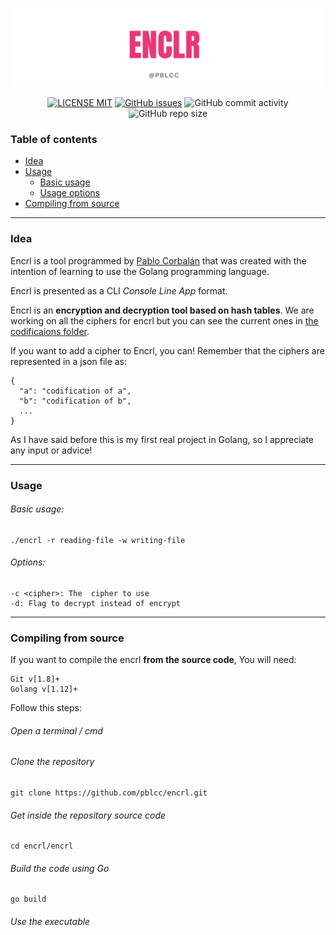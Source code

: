 <p align="center"><img src="img/bg.png"></p>
<p align="center">
  <a href="LICENSE"><img alt="LICENSE MIT" src="https://img.shields.io/bower/l/bootstrap?color=ff69b4&label=LICENSE&style=flat-square"></a>
  <a href="https://github.com/pblcc/encrl/issues"><img alt="GitHub issues" src="https://img.shields.io/github/issues/pblcc/encrl?color=ff69b4&label=ISSUES&style=flat-square"></a>
  <img alt="GitHub commit activity" src="https://img.shields.io/github/commit-activity/m/pblcc/encrl?color=ff69b4&label=COMMITS&style=flat-square">
  <img alt="GitHub repo size" src="https://img.shields.io/github/repo-size/pblcc/encrl?color=ff69b4&label=SIZE&style=flat-square">
</p>

### Table of contents
- [Idea](#idea)
- [Usage](#usage)
  - [Basic usage](#basic-usage)
  - [Usage options](#options)
- [Compiling from source](#compiling-from-source)

---

### Idea
Encrl is a tool programmed by [Pablo Corbalán](https://github.com/pblcc) that was created with the intention of learning to use the Golang programming language.

Encrl is presented as a CLI *Console Line App* format.

Encrl is an **encryption and decryption tool based on hash tables**. We are working on all the ciphers for encrl but you can see the current ones in [the codificaions folder](/codifications/).

If you want to add a cipher to Encrl, you can! Remember that the ciphers are represented in a json file as:
```
{
  "a": "codification of a",
  "b": "codification of b",
  ...
}
```
As I have said before this is my first real project in Golang, so I appreciate any input or advice!

---

### Usage
###### Basic usage:
```shell
./encrl -r reading-file -w writing-file
```
###### Options:
```
-c <cipher>: The  cipher to use
-d: Flag to decrypt instead of encrypt
```

---

### Compiling from source
If you want to compile the encrl **from the source code**, You will need:
```
Git v[1.8]+
Golang v[1.12]+
```
Follow this steps:
###### Open a terminal / cmd
###### Clone the repository
```
git clone https://github.com/pblcc/encrl.git
```
###### Get inside the repository source code
```
cd encrl/encrl
```
###### Build the code using Go
```
go build
```
###### Use the executable
